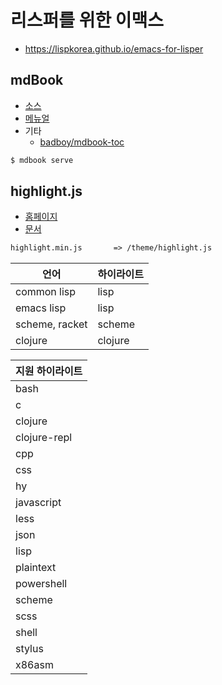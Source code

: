 # 리스퍼를 위한 이맥스

- <https://lispkorea.github.io/emacs-for-lisper>

## mdBook

- [소스](https://github.com/rust-lang/mdBook)
- [메뉴얼](https://rust-lang.github.io/mdBook/)
- 기타
  - [badboy/mdbook-toc](https://github.com/badboy/mdbook-toc)

``` zsh
$ mdbook serve
```

## highlight.js

- [홈페이지](https://highlightjs.org/)
- [문서](https://highlightjs.readthedocs.io/en/latest/readme.html)

``` txt
highlight.min.js       => /theme/highlight.js
```

| 언어           | 하이라이트 |
| -------------- | ---------- |
| common lisp    | lisp       |
| emacs lisp     | lisp       |
| scheme, racket | scheme     |
| clojure        | clojure    |

| 지원 하이라이트 |
| --------------- |
| bash            |
| c               |
| clojure         |
| clojure-repl    |
| cpp             |
| css             |
| hy              |
| javascript      |
| less            |
| json            |
| lisp            |
| plaintext       |
| powershell      |
| scheme          |
| scss            |
| shell           |
| stylus          |
| x86asm          |
